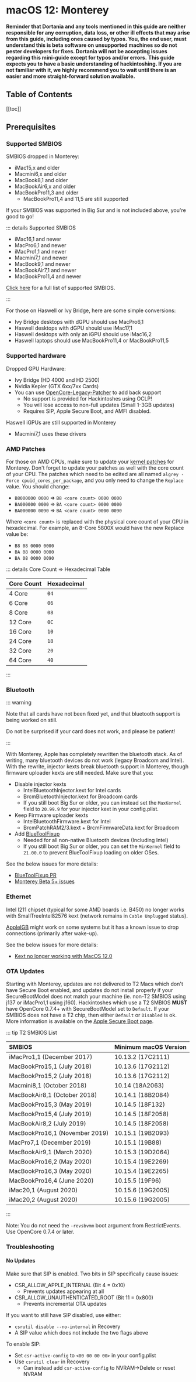 # macOS 12: Monterey

**Reminder that Dortania and any tools mentioned in this guide are neither responsible for any corruption, data loss, or other ill effects that may arise from this guide, including ones caused by typos. You, the end user, must understand this is beta software on unsupported machines so do not pester developers for fixes. Dortania will not be accepting issues regarding this mini-guide except for typos and/or errors.**
**This guide expects you to have a basic understanding of hackintoshing. If you are not familiar with it, we highly recommend you to wait until there is an easier and more straight-forward solution available.**

## Table of Contents

[[toc]]

## Prerequisites

### Supported SMBIOS

SMBIOS dropped in Monterey:

* iMac15,x and older
* Macmini6,x and older
* MacBook8,1 and older
* MacBookAir6,x and older
* MacBookPro11,3 and older
  * MacBookPro11,4 and 11,5 are still supported

If your SMBIOS was supported in Big Sur and is not included above, you're good to go!

::: details Supported SMBIOS

* iMac16,1 and newer
* MacPro6,1 and newer
* iMacPro1,1 and newer
* Macmini7,1 and newer
* MacBook9,1 and newer
* MacBookAir7,1 and newer
* MacBookPro11,4 and newer

[Click here](./smbios-support.md) for a full list of supported SMBIOS.

:::

For those on Haswell or Ivy Bridge, here are some simple conversions:

* Ivy Bridge desktops with dGPU should use MacPro6,1
* Haswell desktops with dGPU should use iMac17,1
* Haswell desktops with only an iGPU should use iMac16,2
* Haswell laptops should use MacBookPro11,4 or MacBookPro11,5

### Supported hardware

Dropped GPU Hardware:

* Ivy Bridge (HD 4000 and HD 2500)
* Nvidia Kepler (GTX 6xx/7xx Cards)
* You can use [OpenCore-Legacy-Patcher](https://github.com/dortania/OpenCore-Legacy-Patcher/) to add back support
  * No support is provided for Hackintoshes using OCLP!
  * You will lose access to non-full updates (Small 1-3GB updates)
  * Requires SIP, Apple Secure Boot, and AMFI disabled.

Haswell iGPUs are still supported in Monterey

* Macmini7,1 uses these drivers

### AMD Patches

For those on AMD CPUs, make sure to update your [kernel patches](https://github.com/AMD-OSX/AMD_Vanilla) for Monterey.
Don't forget to update your patches as well with the core count of your CPU.
The patches which need to be edited are all named `algrey - Force cpuid_cores_per_package`, and you only need to change the `Replace` value. You should change:

* `B8000000 0000` => `B8 <core count> 0000 0000`
* `BA000000 0000` => `BA <core count> 0000 0000`
* `BA000000 0090` => `BA <core count> 0000 0090`

Where `<core count>` is replaced with the physical core count of your CPU in hexadecimal. For example, an 8-Core 5800X would have the new Replace value be:

* `B8 08 0000 0000`
* `BA 08 0000 0000`
* `BA 08 0000 0090`

::: details Core Count => Hexadecimal Table

| Core Count | Hexadecimal |
| :--------- | :---------- |
| 4 Core | `04` |
| 6 Core | `06` |
| 8 Core | `08` |
| 12 Core | `0C` |
| 16 Core | `10` |
| 24 Core | `18` |
| 32 Core | `20` |
| 64 Core | `40` |

:::

### Bluetooth

::: warning

Note that all cards have not been fixed yet, and that bluetooth support is being worked on still.

Do not be surprised if your card does not work, and please be patient!

:::

With Monterey, Apple has completely rewritten the bluetooth stack. As of writing, many bluetooth devices do not work (legacy Broadcom and Intel). With the rewrite, injector kexts break bluetooth support in Monterey, though firmware uploader kexts are still needed. Make sure that you:

* Disable injector kexts
  * IntelBluetoothInjector.kext for Intel cards
  * BrcmBluetoothInjector.kext for Broadcom cards
  * If you still boot Big Sur or older, you can instead set the `MaxKernel` field to `20.99.9` for your injector kext in your config.plist.
* Keep Firmware uploader kexts
  * IntelBluetoothFirmware.kext for Intel
  * BrcmPatchRAM2/3.kext + BrcmFirmwareData.kext for Broadcom
* Add [BlueToolFixup](https://github.com/acidanthera/BrcmPatchRAM/releases)
  * Needed for all non-native Bluetooth devices (Including Intel)
  * If you still boot Big Sur or older, you can set the `MinKernel` field to `21.00.0` to prevent BlueToolFixup loading on older OSes.

See the below issues for more details:

* [BlueToolFixup PR](https://github.com/acidanthera/BrcmPatchRAM/pull/12)
* [Monterey Beta 5+ issues](https://github.com/acidanthera/bugtracker/issues/1821)

### Ethernet

Intel I211 chipset (typical for some AMD boards i.e. B450) no longer works with SmallTreeIntel82576 kext (network remains in `Cable Unplugged` status).

[AppleIGB](https://github.com/Shaneee/AppleIGB) might work on some systems but it has a known issue to drop connections (primarily after wake-up).

See the below issues for more details:

* [Kext no longer working with MacOS 12.0](https://github.com/khronokernel/SmallTree-I211-AT-patch/issues/3)

### OTA Updates

Starting with Monterey, updates are not delivered to T2 Macs which don't have Secure Boot enabled, and updates do not install properly if your SecureBootModel does not match your machine (ie. non-T2 SMBIOS using j137 or iMacPro1,1 using j160). Hackintoshes which use a T2 SMBIOS **MUST** have OpenCore 0.7.4+ with SecureBootModel set to `Default`. If your SMBIOS does not have a T2 chip, then either `Default` or `Disabled` is ok. More information is available on the [Apple Secure Boot page](https://dortania.github.io/OpenCore-Post-Install/universal/security/applesecureboot.html).

::: tip T2 SMBIOS List

| SMBIOS                                              | Minimum macOS Version |
| :---                                                | :---                  |
| iMacPro1,1 (December 2017)                          | 10.13.2 (17C2111)     |
| MacBookPro15,1 (July 2018)                          | 10.13.6 (17G2112)     |
| MacBookPro15,2 (July 2018)                          | 10.13.6 (17G2112)     |
| Macmini8,1 (October 2018)                           | 10.14 (18A2063)       |
| MacBookAir8,1 (October 2018)                        | 10.14.1 (18B2084)     |
| MacBookPro15,3 (May 2019)                           | 10.14.5 (18F132)      |
| MacBookPro15,4 (July 2019)                          | 10.14.5 (18F2058)     |
| MacBookAir8,2 (July 2019)                           | 10.14.5 (18F2058)     |
| MacBookPro16,1 (November 2019)                      | 10.15.1 (19B2093)     |
| MacPro7,1 (December 2019)                           | 10.15.1 (19B88)       |
| MacBookAir9,1 (March 2020)                          | 10.15.3 (19D2064)     |
| MacBookPro16,2 (May 2020)                           | 10.15.4 (19E2269)     |
| MacBookPro16,3 (May 2020)                           | 10.15.4 (19E2265)     |
| MacBookPro16,4 (June 2020)                          | 10.15.5 (19F96)       |
| iMac20,1 (August 2020)                              | 10.15.6 (19G2005)     |
| iMac20,2 (August 2020)                              | 10.15.6 (19G2005)     |

:::

Note: You do not need the `-revsbvmm` boot argument from RestrictEvents. Use OpenCore 0.7.4 or later.

### Troubleshooting

#### No Updates

Make sure that SIP is enabled. Two bits in SIP specifically cause issues:

* CSR_ALLOW_APPLE_INTERNAL (Bit 4 = 0x10)
  * Prevents updates appearing at all
* CSR_ALLOW_UNAUTHENTICATED_ROOT (Bit 11 = 0x800)
  * Prevents incremental OTA updates

If you want to still have SIP disabled, use either:

* `csrutil disable --no-internal` in Recovery
* A SIP value which does not include the two flags above

To enable SIP:

* Set `csr-active-config` to `<00 00 00 00>` in your config.plist
* Use `csrutil clear` in Recovery
  * Can instead add `csr-active-config` to NVRAM->Delete or reset NVRAM
